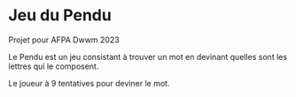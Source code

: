 # Jeu du Pendu

Projet pour AFPA Dwwm 2023

Le Pendu est un jeu consistant à trouver un mot en devinant quelles sont les lettres qui le composent.

Le joueur à 9 tentatives pour deviner le mot.